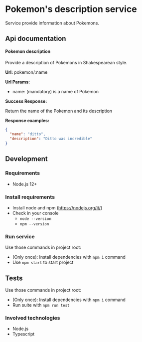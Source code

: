 # Pokemon's description service
Service provide information about Pokemons. 

## Api documentation

#### Pokemon description
Provide a description of Pokemons in Shakespearean style.

**Url:** pokemon/:name

**Url Params:** 
* name: (mandatory) is a name of Pokemon

**Success Response:**

Return the name of the Pokemon and its description

**Response examples:**

```json
{
  "name": "ditto",
  "description": "Ditto was incredible"
}
```

## Development

### Requirements
* Node.js 12+

### Install requirements

* Install node and npm (https://nodejs.org/it/)
* Check in your console
    * `node --version`
    * `npm --version`

### Run service

Use those commands in project root:

* (Only once): Install dependencies with `npm i` command
* Use `npm start` to start project 

## Tests

Use those commands in project root:

* (Only once): Install dependencies with `npm i` command
* Run suite with `npm run test`

### Involved technologies

* Node.js
* Typescript 


